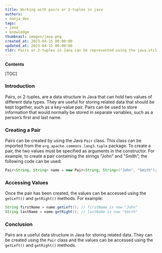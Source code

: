 ```yaml
---
title: Working with pairs or 2-tuples in java
authors:
- nanja_dev
tags:
- java
- knowledge
thumbnail: images/java.png
created_at: 2023-04-15 00:00:00
updated_at: 2023-04-15 00:00:00
tldr: Pairs or 2-tuples in Java can be represented using the java.util.AbstractMap.SimpleEntry class.
---
```


**Contents**

[TOC]

### Introduction

Pairs, or 2-tuples, are a data structure in Java that can hold two values of different data types. They are useful for storing related data that should be kept together, such as a key-value pair. Pairs can be used to store information that would normally be stored in separate variables, such as a person’s first and last name. 

### Creating a Pair

Pairs can be created by using the Java `Pair` class. This class can be imported from the `org.apache.commons.lang3.tuple` package. To create a pair, the two values must be specified as arguments in the constructor. For example, to create a pair containing the strings "John" and "Smith", the following code can be used: 

```java
Pair<String, String> name = new Pair<String, String>("John", "Smith");
```

### Accessing Values

Once the pair has been created, the values can be accessed using the `getLeft()` and `getRight()` methods. For example: 

```java
String firstName = name.getLeft(); // firstName is now "John"
String lastName = name.getRight(); // lastName is now "Smith"
```

### Conclusion

Pairs are a useful data structure in Java for storing related data. They can be created using the `Pair` class and the values can be accessed using the `getLeft()` and `getRight()` methods.
